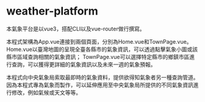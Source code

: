 # weather-platform

本氣象平台是以vue3，搭配CLI以及vue-router做行撰寫。

本程式架構為App.vue連接到兩個頁面，分別為Home.vue和TownPage.vue。
Home.vue以臺灣地圖的呈現全臺各縣市的氣象資訊，可以透過點擊氣象小圖或該縣市區域查詢相關的氣象資訊；
TownPage.vue可以選擇特定縣市的鄉鎮市區進行查詢，可以獲得更詳細的氣象資訊以及未來一週的氣象預報。

本程式向中央氣象局索取最即時的氣象資料，提供欲得知氣象者另一種查詢管道。因為本程式專為氣象而製作，可以延伸應用至中央氣象局所提供的不同氣象資訊進行修改，例如氣候或天文等等。
